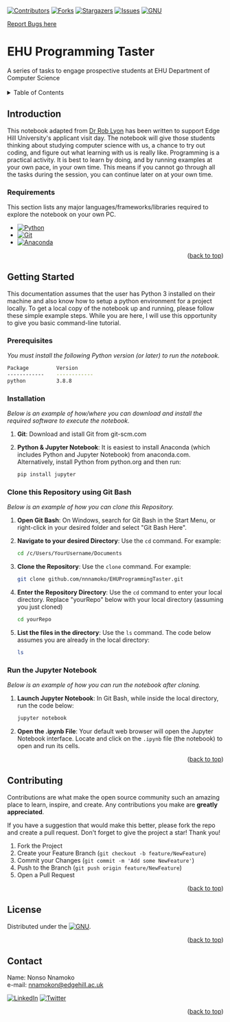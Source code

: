 <a name="readme-top"></a>

<!-- PROJECT SHIELDS -->

[![Contributors][contributors-shield]][contributors-url]
[![Forks][forks-shield]][forks-url]
[![Stargazers][stars-shield]][stars-url]
[![Issues][issues-shield]][issues-url]
[![GNU][license-shield]][license-url]

<p align="left">
    <a href="https://github.com/nnnamoko/EHUProgrammingTaster/issues">Report Bugs here</a>
  </p>

<!-- PROJECT LOGO -->

<div align="left">
  <h1 align="left">EHU Programming Taster</h1>
  A series of tasks to engage prospective students at EHU Department of Computer Science

</div>

</br>

<!-- TABLE OF CONTENTS -->
<details>
  <summary>Table of Contents</summary>
  <ol>
    <li>
      <a href="#introduction">Introduction</a>
      <ul>
        <li><a href="#requirements">Requirements</a></li>
      </ul>
    </li>
    <li>
      <a href="#getting-started">Getting Started</a>
      <ul>
        <li><a href="#prerequisites">Prerequisites</a></li>
        <li><a href="#installation">Installation</a></li>
	<li><a href="#clone">Clone this Repository using Git Bash</a></li>
	<li><a href="#run">Run the Jupyter Notebook</a></li>
      </ul>
    </li>
    <li><a href="#contributing">Contributing</a></li>
    <li><a href="#license">License</a></li>
    <li><a href="#contact">Contact</a></li>
    </ol>
</details>



<!-- Introduction -->
## Introduction

This notebook adapted from <a href="https://github.com/scienceguyrob/ProgrammingTasterEHU">Dr Rob Lyon</a> has been 
written to support Edge Hill University's applicant visit day. The notebook will give those students thinking about 
studying computer science with us, a chance to try out coding, and figure out what learning with us is really like.
Programming is a practical activity. It is best to learn by doing, and by running examples at your own pace, in your own time. 
This means if you cannot go through all the tasks during the session, you can continue later on at your own time.


### Requirements

This section lists any major languages/frameworks/libraries required to explore the notebook on your own PC. 

* [![Python][Python]][Python-url]
* [![Git][Git]][Git-url]
* [![Anaconda][Anaconda]][Anaconda-url]


<p align="right">(<a href="#readme-top">back to top</a>)</p>



<!-- GETTING STARTED -->
## Getting Started

This documentation assumes that the user has Python 3 installed on their machine and also know how to setup a python environment for a project locally.
To get a local copy of the notebook up and running, please follow these simple example steps. While you are here, I will use this opportunity to give you basic command-line tutorial.

### Prerequisites

_You must install the following Python version (or later) to run the notebook._

  ```sh
  Package         Version
  ------------    ------------
  python          3.8.8
  ```

### Installation

_Below is an example of how/where you can download and install the required software to execute the notebook._

1. **Git**: Download and istall Git from git-scm.com

2. **Python & Jupyter Notebook**: It is easiest to install Anaconda (which includes Python and Jupyter Notebook) from anaconda.com. Alternatively, install Python from python.org and then run:
	```sh
	pip install jupyter
	```
	
### Clone this Repository using Git Bash

_Below is an example of how you can clone this Repository._

1. **Open Git Bash**: On Windows, search for Git Bash in the Start Menu, or right-click in your desired folder and select "Git Bash Here".

2. **Navigate to your desired Directory**: Use the `cd` command. For example:
	```sh
	cd /c/Users/YourUsername/Documents
	```
3. **Clone the Repository**: Use the `clone` command. For example:
	```sh
	git clone github.com/nnnamoko/EHUProgrammingTaster.git
	```
4. **Enter the Repository Directory**: Use the `cd` command to enter your local directory. Replace "yourRepo" below with your local directory (assuming you just cloned)
	```sh
	cd yourRepo
	```
5. **List the files in the directory**: Use the `ls` command. The code below assumes you are already in the local directory:
	```sh
	ls
	```

### Run the Jupyter Notebook

_Below is an example of how you can run the notebook after cloning._

1. **Launch Jupyter Notebook**: In Git Bash, while inside the local directory, run the code below:
	```sh
	jupyter notebook
	```
2. **Open the .ipynb File**: Your default web browser will open the Jupyter Notebook interface. Locate and click on the `.ipynb` file (the notebook) to open and run its cells.

<p align="right">(<a href="#readme-top">back to top</a>)</p>


<!-- CONTRIBUTING -->
## Contributing

Contributions are what make the open source community such an amazing place to learn, inspire, and create. Any contributions you make are **greatly appreciated**.

If you have a suggestion that would make this better, please fork the repo and create a pull request. 
Don't forget to give the project a star! Thank you!

1. Fork the Project
2. Create your Feature Branch (`git checkout -b feature/NewFeature`)
3. Commit your Changes (`git commit -m 'Add some NewFeature'`)
4. Push to the Branch (`git push origin feature/NewFeature`)
5. Open a Pull Request

<p align="right">(<a href="#readme-top">back to top</a>)</p>



<!-- LICENSE -->
## License

Distributed under the [![GNU][GNU-shield]][GNU-url].

<p align="right">(<a href="#readme-top">back to top</a>)</p>



<!-- CONTACT -->
## Contact

Name: Nonso Nnamoko
<br />
e-mail: nnamokon@edgehill.ac.uk

[![LinkedIn][linkedin-shield]][linkedin-url]
[![Twitter][Twitter-shield]][Twitter-url]


<p align="right">(<a href="#readme-top">back to top</a>)</p>




<!-- MARKDOWN LINKS & IMAGES -->
<!-- https://www.markdownguide.org/basic-syntax/#reference-style-links -->
[contributors-shield]: https://img.shields.io/github/contributors/nnnamoko/EHUProgrammingTaster.svg?style=for-the-badge
[contributors-url]: https://github.com/nnnamoko/EHUProgrammingTaster/graphs/contributors

[forks-shield]: https://img.shields.io/github/forks/nnnamoko/EHUProgrammingTaster.svg?style=for-the-badge
[forks-url]: https://github.com/nnnamoko/EHUProgrammingTaster/network/members

[stars-shield]: https://img.shields.io/github/stars/nnnamoko/EHUProgrammingTaster.svg?style=for-the-badge
[stars-url]: https://github.com/nnnamoko/EHUProgrammingTaster/stargazers

[issues-shield]: https://img.shields.io/github/issues/nnnamoko/EHUProgrammingTaster.svg?style=for-the-badge
[issues-url]: https://github.com/nnnamoko/EHUProgrammingTaster/issues

[license-shield]: https://img.shields.io/github/license/nnnamoko/EHUProgrammingTaster.svg?style=for-the-badge
[license-url]: https://github.com/nnnamoko/EHUProgrammingTaster/blob/main/LICENSE

[linkedin-shield]: https://img.shields.io/badge/LinkedIn-0077B5?style=for-the-badge&logo=linkedin&logoColor=white
[linkedin-url]: https://www.linkedin.com/in/nnamokon/

[Twitter-shield]: https://img.shields.io/badge/Twitter-1DA1F2?style=for-the-badge&logo=twitter&logoColor=white
[Twitter-url]: https://twitter.com/nonsonnamoko

[Python]: https://img.shields.io/badge/Python-3776AB?logo=python&logoColor=white
[Python-url]: https://python.org/


[Anaconda]: https://img.shields.io/badge/Anaconda-42B029?logo=anaconda&logoColor=white
[Anaconda-url]: https://anaconda.com/

[Git]: https://img.shields.io/badge/Git%20Bash-4F4F4F?logo=git&logoColor=white
[Git-url]: https://git-scm.com/

[GNU-shield]: https://img.shields.io/badge/License-GNU-blue.svg
[GNU-url]: https://github.com/nnnamoko/EHUProgrammingTaster/blob/main/LICENSE


